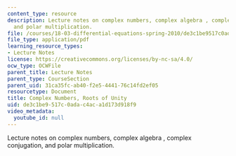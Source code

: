 ```yaml
---
content_type: resource
description: Lecture notes on complex numbers, complex algebra , complex conjugation,
  and polar multiplication.
file: /courses/18-03-differential-equations-spring-2010/de3c1be9517c0adac4aca1d173d918f9_MIT18_03S10_c05.pdf
file_type: application/pdf
learning_resource_types:
- Lecture Notes
license: https://creativecommons.org/licenses/by-nc-sa/4.0/
ocw_type: OCWFile
parent_title: Lecture Notes
parent_type: CourseSection
parent_uid: 31ca35fc-ab40-f2e5-4441-76c14fd2ef05
resourcetype: Document
title: Complex Numbers, Roots of Unity
uid: de3c1be9-517c-0ada-c4ac-a1d173d918f9
video_metadata:
  youtube_id: null
---
```

Lecture notes on complex numbers, complex algebra , complex conjugation, and polar multiplication.